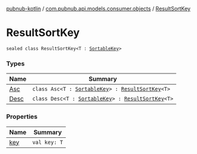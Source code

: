 [pubnub-kotlin](../../index.md) / [com.pubnub.api.models.consumer.objects](../index.md) / [ResultSortKey](./index.md)

# ResultSortKey

`sealed class ResultSortKey<T : `[`SortableKey`](../-sortable-key.md)`>`

### Types

| Name | Summary |
|---|---|
| [Asc](-asc/index.md) | `class Asc<T : `[`SortableKey`](../-sortable-key.md)`> : `[`ResultSortKey`](./index.md)`<T>` |
| [Desc](-desc/index.md) | `class Desc<T : `[`SortableKey`](../-sortable-key.md)`> : `[`ResultSortKey`](./index.md)`<T>` |

### Properties

| Name | Summary |
|---|---|
| [key](key.md) | `val key: T` |
